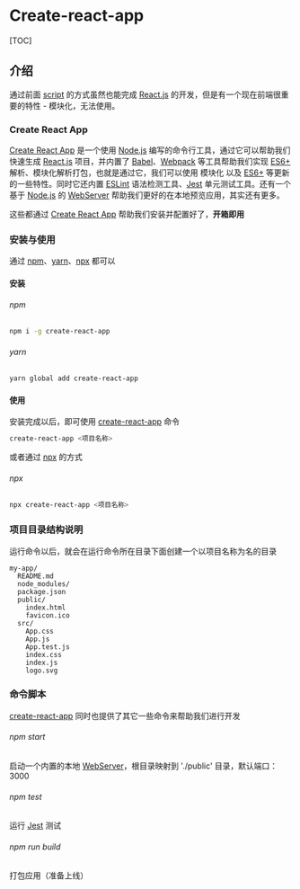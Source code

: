 # Create-react-app

[TOC]

## 介绍

通过前面 <u>script</u> 的方式虽然也能完成 <u>React.js</u> 的开发，但是有一个现在前端很重要的特性 - 模块化，无法使用。

### Create React App

<u>Create React App</u> 是一个使用 <u>Node.js</u> 编写的命令行工具，通过它可以帮助我们快速生成 <u>React.js</u> 项目，并内置了 <u>Babel</u>、<u>Webpack</u> 等工具帮助我们实现 <u>ES6+</u> 解析、模块化解析打包，也就是通过它，我们可以使用 模块化 以及 <u>ES6+</u> 等更新的一些特性。同时它还内置 <u>ESLint</u> 语法检测工具、<u>Jest</u> 单元测试工具。还有一个基于 <u>Node.js</u> 的 <u>WebServer</u> 帮助我们更好的在本地预览应用，其实还有更多。

这些都通过 <u>Create React App</u> 帮助我们安装并配置好了，**开箱即用**



### 安装与使用

通过 <u>npm</u>、<u>yarn</u>、<u>npx</u> 都可以

#### 安装

###### npm

```bash
npm i -g create-react-app
```

###### yarn

```bash
yarn global add create-react-app
```

#### 使用

安装完成以后，即可使用 <u>create-react-app</u> 命令

```bash
create-react-app <项目名称>
```

或者通过 <u>npx</u> 的方式

###### npx

```bash
npx create-react-app <项目名称>
```

### 项目目录结构说明

运行命令以后，就会在运行命令所在目录下面创建一个以项目名称为名的目录

```
my-app/
  README.md
  node_modules/
  package.json
  public/
    index.html
    favicon.ico
  src/
    App.css
    App.js
    App.test.js
    index.css
    index.js
    logo.svg
```

### 命令脚本

<u>create-react-app</u> 同时也提供了其它一些命令来帮助我们进行开发

###### npm  start

启动一个内置的本地 <u>WebServer</u>，根目录映射到 './public' 目录，默认端口：3000

###### npm test

运行 <u>Jest</u> 测试

###### npm run build

打包应用（准备上线）
